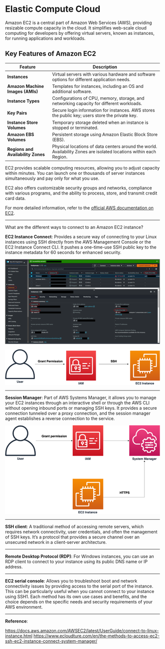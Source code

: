 # Elastic Compute Cloud

Amazon EC2 is a central part of Amazon Web Services (AWS), providing resizable compute capacity in the cloud. It simplifies web-scale cloud computing for developers by offering virtual servers, known as instances, for running applications and workloads.

## Key Features of Amazon EC2

| Feature | Description |
|---------|-------------|
| **Instances** | Virtual servers with various hardware and software options for different application needs. |
| **Amazon Machine Images (AMIs)** | Templates for instances, including an OS and additional software. |
| **Instance Types** | Configurations of CPU, memory, storage, and networking capacity for different workloads. |
| **Key Pairs** | Secure login information for instances. AWS stores the public key; users store the private key. |
| **Instance Store Volumes** | Temporary storage deleted when an instance is stopped or terminated. |
| **Amazon EBS Volumes** | Persistent storage using Amazon Elastic Block Store (EBS). |
| **Regions and Availability Zones** | Physical locations of data centers around the world. Availability Zones are isolated locations within each Region. |

EC2 provides scalable computing resources, allowing you to adjust capacity within minutes. You can launch one or thousands of server instances simultaneously and pay only for what you use.

EC2 also offers customizable security groups and networks, compliance with various programs, and the ability to process, store, and transmit credit card data.

For more detailed information, refer to the [official AWS documentation on EC2](https://aws.amazon.com/ec2/).

___
What are the different ways to connect to an Amazon EC2 instance?

**EC2 Instance Connect**: Provides a secure way of connecting to your Linux instances using SSH directly from the AWS Management Console or the EC2 Instance Connect CLI. It pushes a one-time-use SSH public key to the instance metadata for 60 seconds for enhanced security.

![Information about your instance](images/connection-prereqs-console2.png)

![Information about your instance](images/EC2_Instance_Connect-e1570612682892.png)

___
**Session Manager**: Part of AWS Systems Manager, it allows you to manage your EC2 instances through an interactive shell or through the AWS CLI without opening inbound ports or managing SSH keys. It provides a secure connection tunneled over a proxy connection, and the session manager agent establishes a reverse connection to the service.

![Session Manager](images/Session_Manager-e1570612732205.png)

___
**SSH client**: A traditional method of accessing remote servers, which requires network connectivity, user credentials, and often the management of SSH keys. It’s a protocol that provides a secure channel over an unsecured network in a client-server architecture.

___
**Remote Desktop Protocol (RDP)**: For Windows instances, you can use an RDP client to connect to your instance using its public DNS name or IP address.

___
**EC2 serial console**: Allows you to troubleshoot boot and network connectivity issues by providing access to the serial port of the instance. This can be particularly useful when you cannot connect to your instance using SSH1.
Each method has its own use cases and benefits, and the choice depends on the specific needs and security requirements of your AWS environment.

___
**Reference**:

<https://docs.aws.amazon.com/AWSEC2/latest/UserGuide/connect-to-linux-instance.html>
<https://www.ecloudture.com/en/the-methods-to-access-ec2-ssh-ec2-instance-connect-system-manager/>
